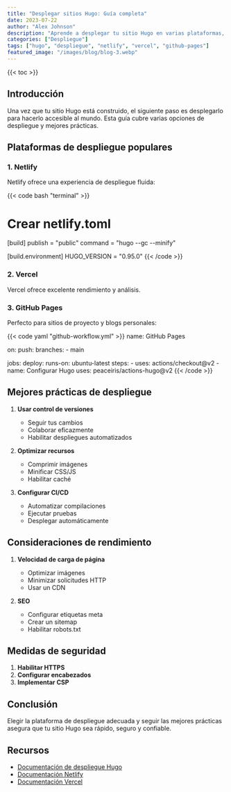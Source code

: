 ```yaml
---
title: "Desplegar sitios Hugo: Guía completa"
date: 2023-07-22
author: "Alex Johnson"
description: "Aprende a desplegar tu sitio Hugo en varias plataformas, incluyendo Netlify, Vercel y GitHub Pages."
categories: ["Despliegue"]
tags: ["hugo", "despliegue", "netlify", "vercel", "github-pages"]
featured_image: "/images/blog/blog-3.webp"
---
```


{{< toc >}}

## Introducción

Una vez que tu sitio Hugo está construido, el siguiente paso es desplegarlo para hacerlo accesible al mundo. Esta guía cubre varias opciones de despliegue y mejores prácticas.

## Plataformas de despliegue populares

### 1. Netlify

Netlify ofrece una experiencia de despliegue fluida:

{{< code bash "terminal" >}}
# Crear netlify.toml
[build]
  publish = "public"
  command = "hugo --gc --minify"

[build.environment]
  HUGO_VERSION = "0.95.0"
{{< /code >}}

### 2. Vercel

Vercel ofrece excelente rendimiento y análisis.

### 3. GitHub Pages

Perfecto para sitios de proyecto y blogs personales:

{{< code yaml "github-workflow.yml" >}}
name: GitHub Pages

on:
  push:
    branches:
      - main

jobs:
  deploy:
    runs-on: ubuntu-latest
    steps:
      - uses: actions/checkout@v2
      - name: Configurar Hugo
        uses: peaceiris/actions-hugo@v2
{{< /code >}}

## Mejores prácticas de despliegue

1. **Usar control de versiones**
   - Seguir tus cambios
   - Colaborar eficazmente
   - Habilitar despliegues automatizados

2. **Optimizar recursos**
   - Comprimir imágenes
   - Minificar CSS/JS
   - Habilitar caché

3. **Configurar CI/CD**
   - Automatizar compilaciones
   - Ejecutar pruebas
   - Desplegar automáticamente

## Consideraciones de rendimiento

1. **Velocidad de carga de página**
   - Optimizar imágenes
   - Minimizar solicitudes HTTP
   - Usar un CDN

2. **SEO**
   - Configurar etiquetas meta
   - Crear un sitemap
   - Habilitar robots.txt

## Medidas de seguridad

1. **Habilitar HTTPS**
2. **Configurar encabezados**
3. **Implementar CSP**

## Conclusión

Elegir la plataforma de despliegue adecuada y seguir las mejores prácticas asegura que tu sitio Hugo sea rápido, seguro y confiable.

## Recursos

- [Documentación de despliegue Hugo](https://gohugo.io/hosting-and-deployment/)
- [Documentación Netlify](https://docs.netlify.com/)
- [Documentación Vercel](https://vercel.com/docs)
